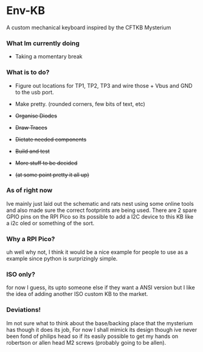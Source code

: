 # Env-KB
 A custom mechanical keyboard inspired by the CFTKB Mysterium

### What Im currently doing
* Taking a momentary break


### What is to do?
* Figure out locations for TP1, TP2, TP3 and wire those + Vbus and GND to the usb port.
* Make pretty. (rounded corners, few bits of text, etc)

* ~~Organise Diodes~~
* ~~Draw Traces~~
* ~~Dictate needed components~~
* ~~Build and test~~
* ~~More stuff to be decided~~
* ~~(at some point pretty it all up)~~

### As of right now
Ive mainly just laid out the schematic and rats nest using some online tools and also made sure the correct footprints are being used.
There are 2 spare GPIO pins on the RPI Pico so its possible to add a I2C device to this KB like a i2c oled or something of the sort.

### Why a RPI Pico?
uh well why not, I think it would be a nice example for people to use as a example since python is surprizingly simple.

### ISO only?
for now I guess, its upto someone else if they want a ANSI version but I like the idea of adding another ISO custom KB to the market.

### Deviations!
Im not sure what to think about the base/backing place that the mysterium has though it does its job, For now I shall mimick its design though ive never been fond of philips head so if its easily possible to get my hands on robertson or allen head M2 screws (probably going to be allen).
